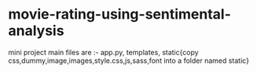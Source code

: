 # movie-rating-using-sentimental-analysis
mini project
main files are :- 
app.py,
templates,
static{copy css,dummy,image,images,style.css,js,sass,font into a folder named static}
